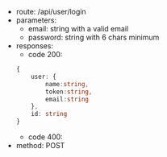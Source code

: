 -   route: /api/user/login
-   parameters:
    -   email: string with a valid email
    -   password: string with 6 chars minimum
-   responses:
    -   code 200:
    ```typescript
    {
        user: {
            name:string,
            token:string,
            email:string
        },
        id: string
    }
    ```
    -   code 400:
-   method: POST